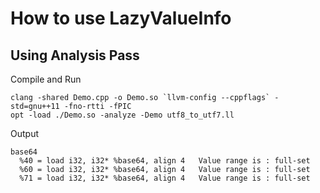 # How to use LazyValueInfo

## Using Analysis Pass

Compile and Run
```
clang -shared Demo.cpp -o Demo.so `llvm-config --cppflags` -std=gnu++11 -fno-rtti -fPIC
opt -load ./Demo.so -analyze -Demo utf8_to_utf7.ll

```

Output
```
base64
  %40 = load i32, i32* %base64, align 4   Value range is : full-set
  %60 = load i32, i32* %base64, align 4   Value range is : full-set
  %71 = load i32, i32* %base64, align 4   Value range is : full-set


```
